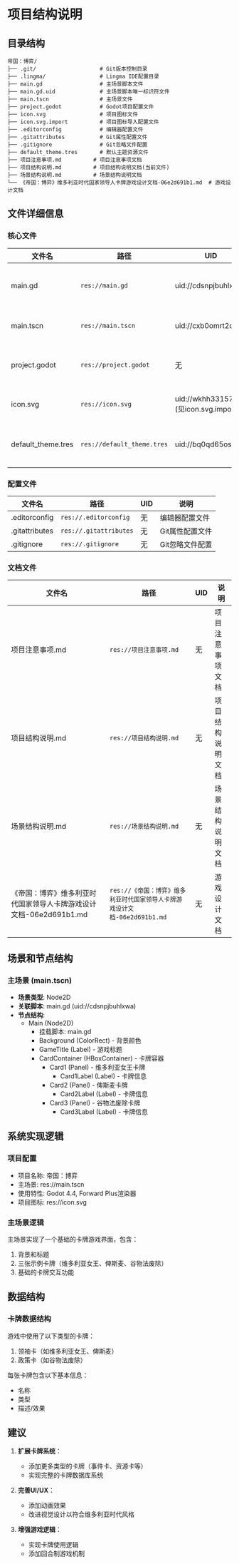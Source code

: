 # 项目结构说明

## 目录结构

```
帝国：博弈/
├── .git/                    # Git版本控制目录
├── .lingma/                 # Lingma IDE配置目录
├── main.gd                  # 主场景脚本文件
├── main.gd.uid              # 主场景脚本唯一标识符文件
├── main.tscn                # 主场景文件
├── project.godot            # Godot项目配置文件
├── icon.svg                 # 项目图标文件
├── icon.svg.import          # 项目图标导入配置文件
├── .editorconfig            # 编辑器配置文件
├── .gitattributes           # Git属性配置文件
├── .gitignore               # Git忽略文件配置
├── default_theme.tres       # 默认主题资源文件
├── 项目注意事项.md          # 项目注意事项文档
├── 项目结构说明.md          # 项目结构说明文档(当前文件)
├── 场景结构说明.md          # 场景结构说明文档
└── 《帝国：博弈》维多利亚时代国家领导人卡牌游戏设计文档-06e2d691b1.md  # 游戏设计文档
```

## 文件详细信息

### 核心文件

| 文件名 | 路径 | UID | 说明 |
|--------|------|-----|------|
| main.gd | `res://main.gd` | uid://cdsnpjbuhlxwa | 主场景脚本文件 |
| main.tscn | `res://main.tscn` | uid://cxb0omrt2dqwf | 主场景文件 |
| project.godot | `res://project.godot` | 无 | Godot项目配置文件 |
| icon.svg | `res://icon.svg` | uid://wkhh33157l4i (见icon.svg.import) | 项目图标文件 |
| default_theme.tres | `res://default_theme.tres` | uid://bq0qd65osa6xf | 默认主题资源文件 |

### 配置文件

| 文件名 | 路径 | UID | 说明 |
|--------|------|-----|------|
| .editorconfig | `res://.editorconfig` | 无 | 编辑器配置文件 |
| .gitattributes | `res://.gitattributes` | 无 | Git属性配置文件 |
| .gitignore | `res://.gitignore` | 无 | Git忽略文件配置 |

### 文档文件

| 文件名 | 路径 | UID | 说明 |
|--------|------|-----|------|
| 项目注意事项.md | `res://项目注意事项.md` | 无 | 项目注意事项文档 |
| 项目结构说明.md | `res://项目结构说明.md` | 无 | 项目结构说明文档 |
| 场景结构说明.md | `res://场景结构说明.md` | 无 | 场景结构说明文档 |
| 《帝国：博弈》维多利亚时代国家领导人卡牌游戏设计文档-06e2d691b1.md | `res://《帝国：博弈》维多利亚时代国家领导人卡牌游戏设计文档-06e2d691b1.md` | 无 | 游戏设计文档 |

## 场景和节点结构

### 主场景 (main.tscn)

- **场景类型**: Node2D
- **关联脚本**: main.gd (uid://cdsnpjbuhlxwa)
- **节点结构**:
  - Main (Node2D)
    - 挂载脚本: main.gd
    - Background (ColorRect) - 背景颜色
    - GameTitle (Label) - 游戏标题
    - CardContainer (HBoxContainer) - 卡牌容器
      - Card1 (Panel) - 维多利亚女王卡牌
        - Card1Label (Label) - 卡牌信息
      - Card2 (Panel) - 俾斯麦卡牌
        - Card2Label (Label) - 卡牌信息
      - Card3 (Panel) - 谷物法废除卡牌
        - Card3Label (Label) - 卡牌信息

## 系统实现逻辑

### 项目配置
- 项目名称: 帝国：博弈
- 主场景: res://main.tscn
- 使用特性: Godot 4.4, Forward Plus渲染器
- 项目图标: res://icon.svg

### 主场景逻辑
主场景实现了一个基础的卡牌游戏界面，包含：
1. 背景和标题
2. 三张示例卡牌（维多利亚女王、俾斯麦、谷物法废除）
3. 基础的卡牌交互功能

## 数据结构

### 卡牌数据结构
游戏中使用了以下类型的卡牌：
1. 领袖卡（如维多利亚女王、俾斯麦）
2. 政策卡（如谷物法废除）

每张卡牌包含以下基本信息：
- 名称
- 类型
- 描述/效果

## 建议

1. **扩展卡牌系统**：
   - 添加更多类型的卡牌（事件卡、资源卡等）
   - 实现完整的卡牌数据库系统

2. **完善UI/UX**：
   - 添加动画效果
   - 改进视觉设计以符合维多利亚时代风格

3. **增强游戏逻辑**：
   - 实现卡牌使用逻辑
   - 添加回合制游戏机制
